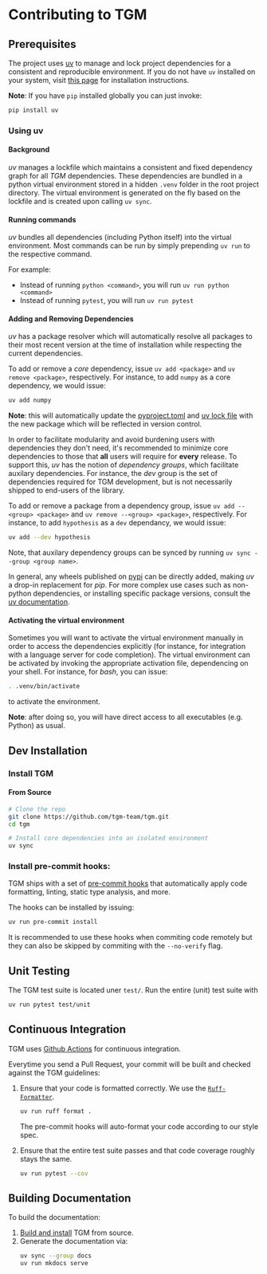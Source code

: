 # Contributing to TGM

## Prerequisites

The project uses [uv](https://docs.astral.sh/uv/) to manage and lock project dependencies for a consistent and reproducible environment. If you do not have `uv` installed on your system, visit [this page](https://docs.astral.sh/uv/getting-started/installation/) for installation instructions.

**Note**: If you have `pip` installed globally you can just invoke:

```sh
pip install uv
```

### Using uv

#### Background

_uv_ manages a lockfile which maintains a consistent and fixed dependency graph for all _TGM_ dependencies. These dependencies are bundled in a python virtual environment stored in a hidden `.venv` folder in the root project directory. The virtual environment is generated on the fly based on the lockfile and is created upon calling `uv sync`.

#### Running commands

_uv_ bundles all dependencies (including Python itself) into the virtual environment. Most commands can be run by simply prepending `uv run`
to the respective command.

For example:

- Instead of running `python <command>`, you will run `uv run python <command>`
- Instead of running `pytest`, you will run `uv run pytest`

#### Adding and Removing Dependencies

_uv_ has a package resolver which will automatically resolve all packages to their most recent version at the time of installation while respecting the current dependencies.

To add or remove a _core_ dependency, issue `uv add <package>` and `uv remove <package>`, respectively. For instance, to add `numpy` as a core dependency, we would issue:

```sh
uv add numpy
```

**Note**: this will automatically update the [pyproject.toml](../pyproject.toml) and [uv lock file](../uv.lock) with the new package which will be reflected in version control.

In order to facilitate modularity and avoid burdening users with dependencies they don't need, it's recommended to minimize core dependencies to those that **all** users will require for **every** release. To support this, _uv_ has the notion of _dependency groups_, which facilitate auxilary dependencies. For instance, the _dev_ group is the set of dependencies required for TGM development, but is not necessarily shipped to end-users of the library.

To add or remove a package from a dependency group, issue `uv add --<group> <package>` and `uv remove --<group> <package>`, respectively. For instance, to add `hypothesis` as a `dev` dependancy, we would issue:

```sh
uv add --dev hypothesis
```

Note, that auxilary dependency groups can be synced by running `uv sync --group <group name>`.

In general, any wheels published on [pypi](https://pypi.org/) can be directly added, making _uv_ a drop-in replacement for _pip_. For more complex use cases such as non-python dependencies, or installing specific package versions, consult the [uv documentation](https://docs.astral.sh/uv/).

#### Activating the virtual environment

Sometimes you will want to activate the virtual environment manually in order to access the dependencies explicitly (for instance, for integration with a language server for code completion). The virtual environment can be activated by invoking the appropriate activation file, dependencing on your shell. For instance, for _bash_, you can issue:

```sh
. .venv/bin/activate
```

to activate the environment.

**Note**: after doing so, you will have direct access to all executables (e.g. Python) as usual.

## Dev Installation

### Install TGM

#### From Source

```sh
# Clone the repo
git clone https://github.com/tgm-team/tgm.git
cd tgm

# Install core dependencies into an isolated environment
uv sync
```

### Install pre-commit hooks:

TGM ships with a set of [pre-commit hooks](../.pre-commit-config.yaml) that automatically apply code formatting, linting, static type analysis, and more.

The hooks can be installed by issuing:

```sh
uv run pre-commit install
```

It is recommended to use these hooks when commiting code remotely but they can also be skipped by commiting with the `--no-verify` flag.

## Unit Testing

The TGM test suite is located uner `test/`.
Run the entire (unit) test suite with

```sh
uv run pytest test/unit
```

## Continuous Integration

TGM uses [Github Actions](https://github.com/tgm-team/tgm/tree/main/.github/workflows) for continuous integration.

Everytime you send a Pull Request, your commit will be built and checked against the TGM guidelines:

1. Ensure that your code is formatted correctly. We use the [`Ruff-Formatter`](https://docs.astral.sh/ruff/formatter/).

   ```bash
   uv run ruff format .
   ```

   The pre-commit hooks will auto-format your code according to our style spec.

1. Ensure that the entire test suite passes and that code coverage roughly stays the same.

   ```bash
   uv run pytest --cov
   ```

## Building Documentation

To build the documentation:

1. [Build and install](#Installation) TGM from source.
1. Generate the documentation via:
   ```sh
   uv sync --group docs
   uv run mkdocs serve
   ```
